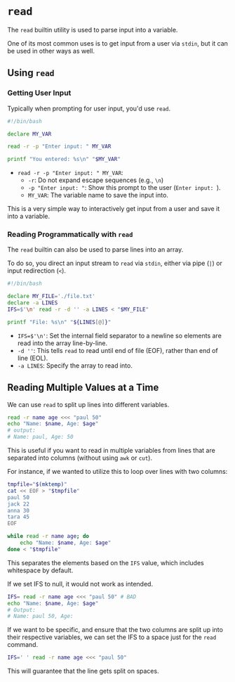 # `read`

The `read` builtin utility is used to parse input into a variable.  

One of its most common uses is to get input from a user via `stdin`, but it can be
used in other ways as well.  


## Using `read`

### Getting User Input

Typically when prompting for user input, you'd use `read`.  

```bash
#!/bin/bash

declare MY_VAR

read -r -p "Enter input: " MY_VAR

printf "You entered: %s\n" "$MY_VAR"
```

- `read -r -p "Enter input: " MY_VAR`:
    - `-r`: Do not expand escape sequences (e.g., `\n`)
    - `-p "Enter input: "`: Show this prompt to the user (`Enter input: `).  
    - `MY_VAR`: The variable name to save the input into.  

This is a very simple way to interactively get input from a user and save it into a
variable.  

### Reading Programmatically with `read`

The `read` builtin can also be used to parse lines into an array.  

To do so, you direct an input stream to `read` via `stdin`, either via pipe (`|`) or
input redirection (`<`).  
```bash
#!/bin/bash

declare MY_FILE='./file.txt'
declare -a LINES
IFS=$'\n' read -r -d '' -a LINES < "$MY_FILE"

printf "File: %s\n" "${LINES[@]}"
```

- `IFS=$'\n'`: Set the internal field separator to a newline so elements are read
  into the array line-by-line.  
- `-d ''`: This tells `read` to read until end of file (EOF), rather than end of line (EOL).  
- `-a LINES`: Specify the array to read into.  


## Reading Multiple Values at a Time

We can use `read` to split up lines into different variables.  
```bash
read -r name age <<< "paul 50"
echo "Name: $name, Age: $age"
# output: 
# Name: paul, Age: 50
```
This is useful if you want to read in multiple variables from lines that are
separated into columns (without using `awk` or `cut`).  

For instance, if we wanted to utilize this to loop over lines with two columns:
```bash
tmpfile="$(mktemp)"
cat << EOF > "$tmpfile"
paul 50
jack 22
anna 30
tara 45
EOF

while read -r name age; do
    echo "Name: $name, Age: $age"
done < "$tmpfile"
```

This separates the elements based on the `IFS` value, which includes whitespace
by default.  

If we set IFS to null, it would not work as intended.
```bash
IFS= read -r name age <<< "paul 50" # BAD
echo "Name: $name, Age: $age"
# Output:
# Name: paul 50, Age:
```

If we want to be specific, and ensure that the two columns are split up into
their respective variables, we can set the IFS to a space just for the `read`
command.
```bash
IFS=' ' read -r name age <<< "paul 50"
```
This will guarantee that the line gets split on spaces.  

